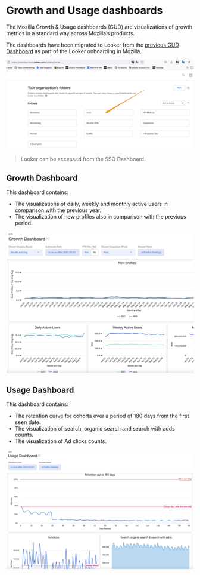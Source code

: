 # Growth and Usage dashboards

The Mozilla Growth & Usage dashboards (GUD) are visualizations of growth metrics in a standard way across Mozilla’s products.

The dashboards have been migrated to Looker from the [previous GUD Dashboard](https://mozilla.github.io/gud/) as part of the Looker onboarding in Mozilla.

![](../../assets/Looker_screenshots/looker_home_GUD.jpg)


> Looker can be accessed from the SSO Dashboard.

## Growth Dashboard

This dashboard contains:
- The visualizations of daily, weekly and monthly active users in comparison with the previous year.
- The visualization of new profiles also in comparison with the previous period.

![Growth dashboard](../../assets/Looker_screenshots/growth_dashboard.jpg)

## Usage Dashboard

This dashboard contains:
- The retention curve for cohorts over a period of 180 days from the first seen date.
- The visualization of search, organic search and search with adds counts.
- The visualization of Ad clicks counts. 

![Usage dashboard](../../assets/Looker_screenshots/usage_dashboard.jpg)